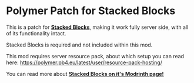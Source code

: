 # Polymer Patch for Stacked Blocks

This is a patch for **[Stacked Blocks](https://modrinth.com/mod/stacked-blocks)**, making it work fully server side, with all of its functionality intact.

Stacked Blocks is required and not included within this mod.

This mod requires server resource pack, about which setup you can read here: https://polymer.pb4.eu/latest/user/resource-pack-hosting/

You can read more about **[Stacked Blocks on it's Modrinth page!](https://modrinth.com/mod/stacked-blocks)**
